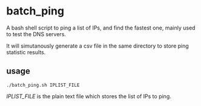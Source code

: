# batch_ping
A bash shell script to ping a list of IPs, and find the fastest one, mainly used to test the DNS servers.

It will simutanously generate a csv file in the same directory to store ping statistic results.

## usage

```Shell
./batch_ping.sh IPLIST_FILE
```
*IPLIST_FILE* is the plain text file which stores the list of IPs to ping.
